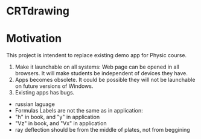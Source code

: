 # CRTdrawing

# Motivation

This project is intendent to replace existing demo app for Physic course.

1. Make it launchable on all systems: Web page can be opened in all browsers. It will make students be independent of devices they have.
2. Apps becomes obsolete. It could be possible they will not be launchable on future versions of Windows.
3. Existing apps has bugs.
 - russian laguage
 - Formulas Labels are not the same as in application: 
  - "h" in book, and "y" in application
  - "Vz" in book, and "Vx" in application
 - ray deflection should be from the middle of plates, not from beggining



